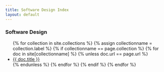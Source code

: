```yaml
---
title: Software Design Index
layout: default
---
```


### Software Design

<ul> 
  {% for collection in site.collections %}
    {% assign collectionname = collection.label %}
	{% if collectionname == page.collection %}
		{% for doc in site[collectionname] %}
			{% unless doc.url == page.url %}
				<li><a href="{{ doc.url }}">{{ doc.title }}</a></li>
			{% endunless %}
		{% endfor %}		  
    {% endif %}
  {% endfor %}
</ul>